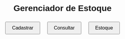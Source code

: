 <!DOCTYPE html>
<html lang="pt-BR">
<head>
<meta charset="UTF-8">
<meta name="viewport" content="width=device-width, initial-scale=1.0">
<title>Gerenciador de Estoque</title>
<style>
  body {
    font-family: Arial, sans-serif;
    text-align: center;
  }
  button {
    padding: 10px 20px;
    margin: 10px;
    font-size: 16px;
  }
  #output {
    margin-top: 20px;
    text-align: left;
  }
</style>
</head>
<body>

<h1>Gerenciador de Estoque</h1>

<button onclick="showCadastro()">Cadastrar</button>
<button onclick="showConsulta()">Consultar</button>
<button onclick="showEstoque()">Estoque</button>

<div id="cadastro" style="display: none;">
  <h2>Cadastro de Produto</h2>
  <input type="text" id="nomeProduto" placeholder="Nome do Produto"><br>
  <input type="number" id="quantidadeProduto" placeholder="Quantidade"><br>
  <input type="number" id="valorProduto" placeholder="Valor"><br>
  <button onclick="cadastrarProduto()">Cadastrar Produto</button>
</div>

<div id="consulta" style="display: none;">
  <h2>Consulta de Produto</h2>
  <input type="text" id="consultaProduto" placeholder="Nome do Produto"><br>
  <button onclick="consultarProduto()">Consultar</button>
  <div id="output"></div>
</div>

<div id="estoque" style="display: none;">
  <h2>Estoque</h2>
  <button onclick="listarEstoque()">Listar Estoque</button>
  <ul id="listaEstoque"></ul>
</div>

<script>
  let estoque = [];

  function showCadastro() {
    document.getElementById("cadastro").style.display = "block";
    document.getElementById("consulta").style.display = "none";
    document.getElementById("estoque").style.display = "none";
  }

  function showConsulta() {
    document.getElementById("cadastro").style.display = "none";
    document.getElementById("consulta").style.display = "block";
    document.getElementById("estoque").style.display = "none";
  }

  function showEstoque() {
    document.getElementById("cadastro").style.display = "none";
    document.getElementById("consulta").style.display = "none";
    document.getElementById("estoque").style.display = "block";
  }

  function cadastrarProduto() {
    const nome = document.getElementById("nomeProduto").value;
    const quantidade = parseInt(document.getElementById("quantidadeProduto").value);
    const valor = parseFloat(document.getElementById("valorProduto").value);
    
    estoque.push({ nome, quantidade, valor });
    alert("Produto cadastrado com sucesso!");
  }

  function consultarProduto() {
    const nomeConsulta = document.getElementById("consultaProduto").value;
    const produto = estoque.find(item => item.nome === nomeConsulta);
    
    if (produto) {
      document.getElementById("output").innerHTML = `
        <p>Nome: ${produto.nome}</p>
        <p>Quantidade: ${produto.quantidade}</p>
        <p>Valor: ${produto.valor}</p>
      `;
    } else {
      document.getElementById("output").innerHTML = "Produto não encontrado.";
    }
  }

  function listarEstoque() {
    const listaEstoque = document.getElementById("listaEstoque");
    listaEstoque.innerHTML = "";

    const estoqueOrdenado = estoque.slice().sort((a, b) => b.quantidade - a.quantidade);

    estoqueOrdenado.forEach(item => {
      const li = document.createElement("li");
      li.textContent = `${item.nome} - Quantidade: ${item.quantidade} - Valor: ${item.valor}`;
      listaEstoque.appendChild(li);
    });
  }
</script>

</body>
</html>
